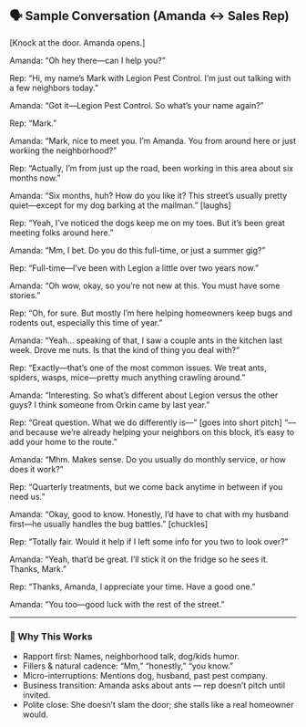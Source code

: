 ## 🗣 Sample Conversation (Amanda ↔ Sales Rep)

[Knock at the door. Amanda opens.]

Amanda:
“Oh hey there—can I help you?”

Rep:
“Hi, my name’s Mark with Legion Pest Control. I’m just out talking with a few neighbors today.”

Amanda:
“Got it—Legion Pest Control. So what’s your name again?”

Rep:
“Mark.”

Amanda:
“Mark, nice to meet you. I’m Amanda. You from around here or just working the neighborhood?”

Rep:
“Actually, I’m from just up the road, been working in this area about six months now.”

Amanda:
“Six months, huh? How do you like it? This street’s usually pretty quiet—except for my dog barking at the mailman.” [laughs]

Rep:
“Yeah, I’ve noticed the dogs keep me on my toes. But it’s been great meeting folks around here.”

Amanda:
“Mm, I bet. Do you do this full-time, or just a summer gig?”

Rep:
“Full-time—I’ve been with Legion a little over two years now.”

Amanda:
“Oh wow, okay, so you’re not new at this. You must have some stories.”

Rep:
“Oh, for sure. But mostly I’m here helping homeowners keep bugs and rodents out, especially this time of year.”

Amanda:
“Yeah… speaking of that, I saw a couple ants in the kitchen last week. Drove me nuts. Is that the kind of thing you deal with?”

Rep:
“Exactly—that’s one of the most common issues. We treat ants, spiders, wasps, mice—pretty much anything crawling around.”

Amanda:
“Interesting. So what’s different about Legion versus the other guys? I think someone from Orkin came by last year.”

Rep:
“Great question. What we do differently is—” [goes into short pitch] “—and because we’re already helping your neighbors on this block, it’s easy to add your home to the route.”

Amanda:
“Mhm. Makes sense. Do you usually do monthly service, or how does it work?”

Rep:
“Quarterly treatments, but we come back anytime in between if you need us.”

Amanda:
“Okay, good to know. Honestly, I’d have to chat with my husband first—he usually handles the bug battles.” [chuckles]

Rep:
“Totally fair. Would it help if I left some info for you two to look over?”

Amanda:
“Yeah, that’d be great. I’ll stick it on the fridge so he sees it. Thanks, Mark.”

Rep:
“Thanks, Amanda, I appreciate your time. Have a good one.”

Amanda:
“You too—good luck with the rest of the street.”

---

### 🎯 Why This Works

- Rapport first: Names, neighborhood talk, dog/kids humor.
- Fillers & natural cadence: “Mm,” “honestly,” “you know.”
- Micro-interruptions: Mentions dog, husband, past pest company.
- Business transition: Amanda asks about ants — rep doesn’t pitch until invited.
- Polite close: She doesn’t slam the door; she stalls like a real homeowner would.

